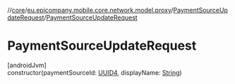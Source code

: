 //[core](../../../index.md)/[eu.epicompany.mobile.core.network.model.proxy](../index.md)/[PaymentSourceUpdateRequest](index.md)/[PaymentSourceUpdateRequest](-payment-source-update-request.md)

# PaymentSourceUpdateRequest

[androidJvm]\
constructor(paymentSourceId: [UUID4](../../eu.epicompany.mobile.core.datatypes/index.md#545543244%2FClasslikes%2F-1060529556), displayName: [String](https://kotlinlang.org/api/latest/jvm/stdlib/kotlin/-string/index.html))

